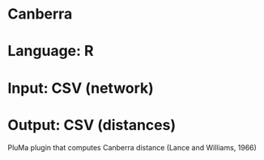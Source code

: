 # Canberra
# Language: R
# Input: CSV (network)
# Output: CSV (distances)
PluMa plugin that computes Canberra distance (Lance and Williams, 1966)
